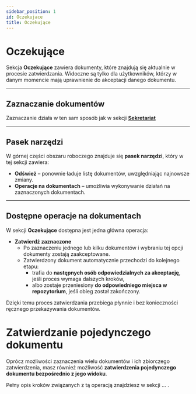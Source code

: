 ```yaml
---
sidebar_position: 1
id: Oczekujace
title: Oczekujące
---
```


# Oczekujące

Sekcja **Oczekujące** zawiera dokumenty, które znajdują się aktualnie w procesie zatwierdzania. Widoczne są tylko dla użytkowników, którzy w danym momencie mają uprawnienie do akceptacji danego dokumentu.

---

## Zaznaczanie dokumentów

Zaznaczanie działa w ten sam sposób jak w sekcji [**Sekretariat**](../Sekretariat/sekretariat.md)

---

## Pasek narzędzi

W górnej części obszaru roboczego znajduje się **pasek narzędzi**, który w tej sekcji zawiera:

- **Odśwież** – ponownie ładuje listę dokumentów, uwzględniając najnowsze zmiany.  
- **Operacje na dokumentach** – umożliwia wykonywanie działań na zaznaczonych dokumentach.

---

## Dostępne operacje na dokumentach
W sekcji **Oczekujące** dostępna jest jedna główna operacja:  

- **Zatwierdź zaznaczone**  
  - Po zaznaczeniu jednego lub kilku dokumentów i wybraniu tej opcji dokumenty zostają zaakceptowane.  
  - Zatwierdzony dokument automatycznie przechodzi do kolejnego etapu:  
    - trafia do **następnych osób odpowiedzialnych za akceptację**, jeśli proces wymaga dalszych kroków,  
    - albo zostaje przeniesiony **do odpowiedniego miejsca w repozytorium**, jeśli obieg został zakończony.  

Dzięki temu proces zatwierdzania przebiega płynnie i bez konieczności ręcznego przekazywania dokumentów.

# Zatwierdzanie pojedynczego dokumentu

Oprócz możliwości zaznaczenia wielu dokumentów i ich zbiorczego zatwierdzenia, masz również możliwość **zatwierdzenia pojedynczego dokumentu bezpośrednio z jego widoku**.  

Pełny opis kroków związanych z tą operacją znajdziesz w sekcji ... .

